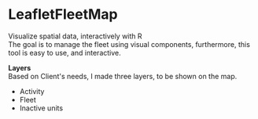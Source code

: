 # LeafletFleetMap
Visualize spatial data, interactively with R  
The goal is to manage the fleet using visual components, furthermore, this tool is easy to use, and interactive.  

**Layers**  
Based on Client's needs, I made three layers, to be shown on the map.
* Activity
* Fleet
* Inactive units  
